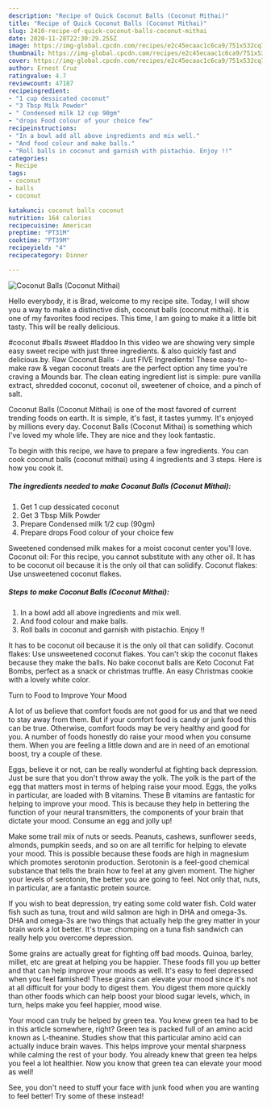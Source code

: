 ```yaml
---
description: "Recipe of Quick Coconut Balls (Coconut Mithai)"
title: "Recipe of Quick Coconut Balls (Coconut Mithai)"
slug: 2410-recipe-of-quick-coconut-balls-coconut-mithai
date: 2020-11-28T22:30:29.255Z
image: https://img-global.cpcdn.com/recipes/e2c45ecaac1c6ca9/751x532cq70/coconut-balls-coconut-mithai-recipe-main-photo.jpg
thumbnail: https://img-global.cpcdn.com/recipes/e2c45ecaac1c6ca9/751x532cq70/coconut-balls-coconut-mithai-recipe-main-photo.jpg
cover: https://img-global.cpcdn.com/recipes/e2c45ecaac1c6ca9/751x532cq70/coconut-balls-coconut-mithai-recipe-main-photo.jpg
author: Ernest Cruz
ratingvalue: 4.7
reviewcount: 47187
recipeingredient:
- "1 cup dessicated coconut"
- "3 Tbsp Milk Powder"
- " Condensed milk 12 cup 90gm"
- "drops Food colour of your choice few"
recipeinstructions:
- "In a bowl add all above ingredients and mix well."
- "And food colour and make balls."
- "Roll balls in coconut and garnish with pistachio. Enjoy !!"
categories:
- Recipe
tags:
- coconut
- balls
- coconut

katakunci: coconut balls coconut 
nutrition: 164 calories
recipecuisine: American
preptime: "PT31M"
cooktime: "PT39M"
recipeyield: "4"
recipecategory: Dinner

---
```



![Coconut Balls (Coconut Mithai)](https://img-global.cpcdn.com/recipes/e2c45ecaac1c6ca9/751x532cq70/coconut-balls-coconut-mithai-recipe-main-photo.jpg)

Hello everybody, it is Brad, welcome to my recipe site. Today, I will show you a way to make a distinctive dish, coconut balls (coconut mithai). It is one of my favorites food recipes. This time, I am going to make it a little bit tasty. This will be really delicious.

#coconut #balls #sweet #laddoo In this video we are showing very simple easy sweet recipe with just three ingredients. &amp; also quickly fast and delicious.by. Raw Coconut Balls - Just FIVE Ingredients! These easy-to-make raw &amp; vegan coconut treats are the perfect option any time you&#39;re craving a Mounds bar. The clean eating ingredient list is simple: pure vanilla extract, shredded coconut, coconut oil, sweetener of choice, and a pinch of salt.

Coconut Balls (Coconut Mithai) is one of the most favored of current trending foods on earth. It is simple, it's fast, it tastes yummy. It's enjoyed by millions every day. Coconut Balls (Coconut Mithai) is something which I've loved my whole life. They are nice and they look fantastic.


To begin with this recipe, we have to prepare a few ingredients. You can cook coconut balls (coconut mithai) using 4 ingredients and 3 steps. Here is how you cook it.

<!--inarticleads1-->

##### The ingredients needed to make Coconut Balls (Coconut Mithai):

1. Get 1 cup dessicated coconut
1. Get 3 Tbsp Milk Powder
1. Prepare  Condensed milk 1/2 cup (90gm)
1. Prepare drops Food colour of your choice few


Sweetened condensed milk makes for a moist coconut center you&#39;ll love. Coconut oil: For this recipe, you cannot substitute with any other oil. It has to be coconut oil because it is the only oil that can solidify. Coconut flakes: Use unsweetened coconut flakes. 

<!--inarticleads2-->

##### Steps to make Coconut Balls (Coconut Mithai):

1. In a bowl add all above ingredients and mix well.
1. And food colour and make balls.
1. Roll balls in coconut and garnish with pistachio. Enjoy !!


It has to be coconut oil because it is the only oil that can solidify. Coconut flakes: Use unsweetened coconut flakes. You can&#39;t skip the coconut flakes because they make the balls. No bake coconut balls are Keto Coconut Fat Bombs, perfect as a snack or christmas truffle. An easy Christmas cookie with a lovely white color. 

Turn to Food to Improve Your Mood


A lot of us believe that comfort foods are not good for us and that we need to stay away from them. But if your comfort food is candy or junk food this can be true. Otherwise, comfort foods may be very healthy and good for you. A number of foods honestly do raise your mood when you consume them. When you are feeling a little down and are in need of an emotional boost, try a couple of these.

Eggs, believe it or not, can be really wonderful at fighting back depression. Just be sure that you don't throw away the yolk. The yolk is the part of the egg that matters most in terms of helping raise your mood. Eggs, the yolks in particular, are loaded with B vitamins. These B vitamins are fantastic for helping to improve your mood. This is because they help in bettering the function of your neural transmitters, the components of your brain that dictate your mood. Consume an egg and jolly up!

Make some trail mix of nuts or seeds. Peanuts, cashews, sunflower seeds, almonds, pumpkin seeds, and so on are all terrific for helping to elevate your mood. This is possible because these foods are high in magnesium which promotes serotonin production. Serotonin is a feel-good chemical substance that tells the brain how to feel at any given moment. The higher your levels of serotonin, the better you are going to feel. Not only that, nuts, in particular, are a fantastic protein source.

If you wish to beat depression, try eating some cold water fish. Cold water fish such as tuna, trout and wild salmon are high in DHA and omega-3s. DHA and omega-3s are two things that actually help the grey matter in your brain work a lot better. It's true: chomping on a tuna fish sandwich can really help you overcome depression. 

Some grains are actually great for fighting off bad moods. Quinoa, barley, millet, etc are great at helping you be happier. These foods fill you up better and that can help improve your moods as well. It's easy to feel depressed when you feel famished! These grains can elevate your mood since it's not at all difficult for your body to digest them. You digest them more quickly than other foods which can help boost your blood sugar levels, which, in turn, helps make you feel happier, mood wise.

Your mood can truly be helped by green tea. You knew green tea had to be in this article somewhere, right? Green tea is packed full of an amino acid known as L-theanine. Studies show that this particular amino acid can actually induce brain waves. This helps improve your mental sharpness while calming the rest of your body. You already knew that green tea helps you feel a lot healthier. Now you know that green tea can elevate your mood as well!

See, you don't need to stuff your face with junk food when you are wanting to feel better! Try some of these instead!

